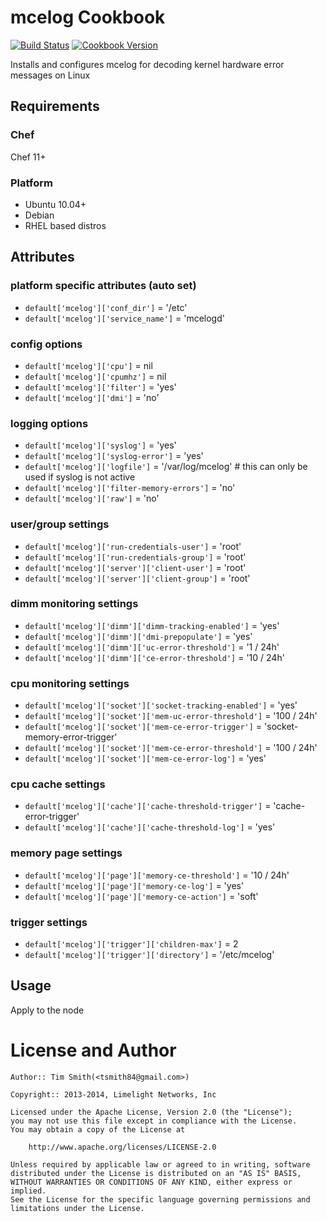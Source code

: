 mcelog Cookbook
===============
[![Build Status](https://travis-ci.org/tas50/chef-mcelog.svg?branch=master)](https://travis-ci.org/tas50/chef-mcelog)
[![Cookbook Version](https://img.shields.io/cookbook/v/mcelog.svg)](https://supermarket.chef.io/cookbooks/mcelog)

Installs and configures mcelog for decoding kernel hardware error messages on Linux

Requirements
------------
### Chef
Chef 11+

### Platform
* Ubuntu 10.04+
* Debian
* RHEL based distros


Attributes
----------

### platform specific attributes (auto set)
* `default['mcelog']['conf_dir']` = '/etc'
* `default['mcelog']['service_name']` = 'mcelogd'

### config options
* `default['mcelog']['cpu']` = nil
* `default['mcelog']['cpumhz']` = nil
* `default['mcelog']['filter']` = 'yes'
* `default['mcelog']['dmi']` = 'no'

### logging options
* `default['mcelog']['syslog']` = 'yes'
* `default['mcelog']['syslog-error']` = 'yes'
* `default['mcelog']['logfile']` = '/var/log/mcelog' # this can only be used if syslog is not active
* `default['mcelog']['filter-memory-errors']` = 'no'
* `default['mcelog']['raw']` = 'no'

### user/group settings
* `default['mcelog']['run-credentials-user']` = 'root'
* `default['mcelog']['run-credentials-group']` = 'root'
* `default['mcelog']['server']['client-user']` = 'root'
* `default['mcelog']['server']['client-group']` = 'root'

### dimm monitoring settings
* `default['mcelog']['dimm']['dimm-tracking-enabled']` = 'yes'
* `default['mcelog']['dimm']['dmi-prepopulate']` = 'yes'
* `default['mcelog']['dimm']['uc-error-threshold']` = '1 / 24h'
* `default['mcelog']['dimm']['ce-error-threshold']` = '10 / 24h'

### cpu monitoring settings
* `default['mcelog']['socket']['socket-tracking-enabled']` = 'yes'
* `default['mcelog']['socket']['mem-uc-error-threshold']` = '100 / 24h'
* `default['mcelog']['socket']['mem-ce-error-trigger']` = 'socket-memory-error-trigger'
* `default['mcelog']['socket']['mem-ce-error-threshold']` = '100 / 24h'
* `default['mcelog']['socket']['mem-ce-error-log']` = 'yes'

### cpu cache settings
* `default['mcelog']['cache']['cache-threshold-trigger']` = 'cache-error-trigger'
* `default['mcelog']['cache']['cache-threshold-log']` = 'yes'

### memory page settings
* `default['mcelog']['page']['memory-ce-threshold']` = '10 / 24h'
* `default['mcelog']['page']['memory-ce-log']` = 'yes'
* `default['mcelog']['page']['memory-ce-action']` = 'soft'

### trigger settings
* `default['mcelog']['trigger']['children-max']` = 2
* `default['mcelog']['trigger']['directory']` = '/etc/mcelog'



Usage
-----
Apply to the node


License and Author
==================
```
Author:: Tim Smith(<tsmith84@gmail.com>)

Copyright:: 2013-2014, Limelight Networks, Inc

Licensed under the Apache License, Version 2.0 (the "License");
you may not use this file except in compliance with the License.
You may obtain a copy of the License at

    http://www.apache.org/licenses/LICENSE-2.0

Unless required by applicable law or agreed to in writing, software
distributed under the License is distributed on an "AS IS" BASIS,
WITHOUT WARRANTIES OR CONDITIONS OF ANY KIND, either express or implied.
See the License for the specific language governing permissions and
limitations under the License.
```
